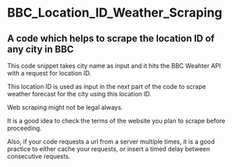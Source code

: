 # BBC_Location_ID_Weather_Scraping

## A code which helps to scrape the location ID of any city in BBC

This code snippet takes city name as input and it hits the BBC Weahter API with a request for location ID. 

This location ID is used as input in the next part of the code to scrape weather forecast for the city using this location ID.

Web scraping might not be legal always. 

It is a good idea to check the terms of the website you plan to scrape before proceeding.

Also, if your code requests a url from a server multiple times, it is a good practice to either cache your requests, or insert a timed delay between consecutive requests.
